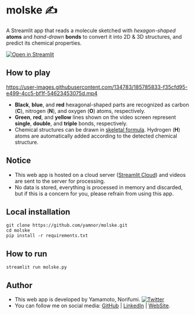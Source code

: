 # molske ✍️

A Streamlit app that reads a molecule sketched with _hexagon-shaped_ **atoms** and _hand-drawn_ **bonds** to convert it into 2D & 3D structures, and predict its chemical properties.

[![Open in Streamlit](https://static.streamlit.io/badges/streamlit_badge_black_white.svg)](https://molske.streamlitapp.com/)

## How to play

https://user-images.githubusercontent.com/134783/185785833-f35cfd95-e499-4cc5-bf1f-54623453075d.mp4

* **Black**, **blue**, and **red** hexagonal-shaped parts are recognized as
  carbon (**C**), nitrogen (**N**), and oxygen (**O**) atoms, respectively.
* **Green**, **red**, and **yellow** lines shown on the video screen represent
  **single**, **double**, and **triple** bonds, respectively.
* Chemical structures can be drawn in [skeletal formula](https://en.wikipedia.org/wiki/Skeletal_formula).
  Hydrogen (**H**) atoms are automatically added according to the detected chemical structure.

## Notice

* This web app is hosted on a cloud server ([Streamlit Cloud](https://streamlit.io/))
   and videos are sent to the server for processing.
* No data is stored, everything is processed in memory and discarded,
  but if this is a concern for you, please refrain from using this app.

## Local installation

```
git clone https://github.com/yamnor/molske.git
cd molske
pip install -r requirements.txt
```

## How to run

```
streamlit run molske.py
```

## Author

* This web app is developed by Yamamoto, Norifumi. [![Twitter](https://img.shields.io/twitter/url/https/twitter.com/cloudposse.svg?style=social&label=Follow%20%40yamnor)](https://twitter.com/yamnor)
* You can follow me on social media:
  [GitHub](https://github.com/yamnor) | 
  [LinkedIn](https://www.linkedin.com/in/yamnor) | 
  [WebSite](https://yamlab.net).
